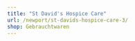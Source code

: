 ```yaml
---
title: "St David's Hospice Care"
url: /newport/st-davids-hospice-care-3/
shop: Gebrauchtwaren
---
```

